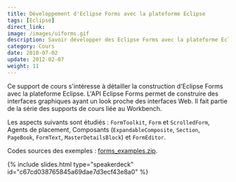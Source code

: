 ```yaml
---
title: Développement d'Eclipse Forms avec la plateforme Eclipse
tags: [Eclipse]
direct_link:
image: /images/uiforms.gif
description: Savoir développer des Eclipse Forms avec la plateforme Eclipse.
category: Cours
date: 2010-07-02
update: 2012-02-07
weight: 11
---
```


Ce support de cours s'intéresse à détailler la construction d'Eclipse Forms avec la plateforme Eclipse. L'API Eclipse Forms permet de construire des interfaces graphiques ayant un look proche des interfaces Web. Il fait partie de la série des supports de cours liée au Workbench.

Les aspects suivants sont étudiés : `FormToolkit`, `Form` et `ScrolledForm`, Agents de placement, Composants (`ExpandableComposite`, `Section`, `PageBook`, `FormText`, `MasterDetailsBlock`) et `FormEditor`.

Codes sources des exemples : [forms_examples.zip](/files/forms_examples.zip).

{% include slides.html type="speakerdeck" id="c67cd038765845a69dae7d3ecf43e8a0" %}